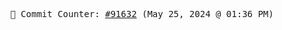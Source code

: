 <p align="center">
    <samp>
        📮 Commit Counter: <a href="https://github.com/Javascript-void0/Javascript-void0/commits/main">#91632</a> (May 25, 2024 @ 01:36 PM)
    </samp>
</p>